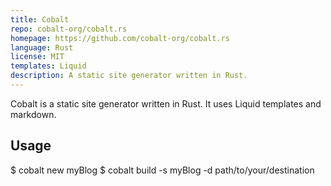```yaml
---
title: Cobalt
repo: cobalt-org/cobalt.rs
homepage: https://github.com/cobalt-org/cobalt.rs
language: Rust
license: MIT
templates: Liquid
description: A static site generator written in Rust.
---
```


Cobalt is a static site generator written in Rust. It uses Liquid templates and markdown.

## Usage

  $ cobalt new myBlog
  $ cobalt build -s myBlog -d path/to/your/destination
